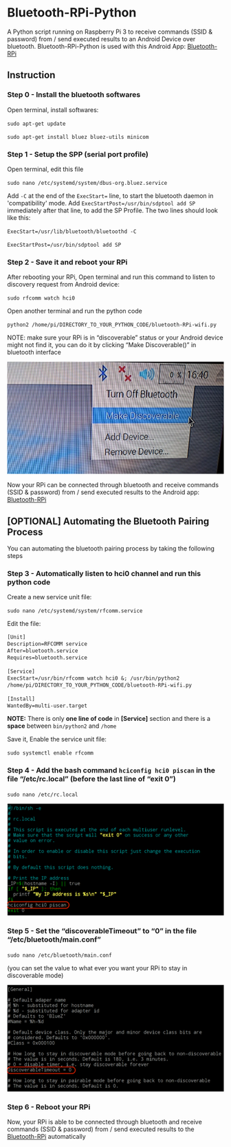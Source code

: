 # Bluetooth-RPi-Python
A Python script running on Raspberry Pi 3 to receive commands (SSID & password) from / send executed results to an Android Device over bluetooth. Bluetooth-RPi-Python is used with this Android App: [Bluetooth-RPi](https://github.com/Yurockkk/Bluetooth-RPi) 

## Instruction

### Step 0 - Install the bluetooth softwares
Open terminal, install softwares:

`sudo apt-get update`

`sudo apt-get install bluez bluez-utils minicom`

### Step 1 - Setup the SPP (serial port profile) 
Open terminal, edit this file

`sudo nano /etc/systemd/system/dbus-org.bluez.service`

Add `-C` at the end of the `ExecStart=` line, to start the bluetooth daemon in 'compatibility' mode. Add `ExecStartPost=/usr/bin/sdptool add SP` immediately after that line, to add the SP Profile. The two lines should look like this:

`ExecStart=/usr/lib/bluetooth/bluetoothd -C`

`ExecStartPost=/usr/bin/sdptool add SP`

### Step 2 - Save it and reboot your RPi

After rebooting your RPi, Open terminal and run this command to listen to discovery request from Android device:

`sudo rfcomm watch hci0`

Open another terminal and run the python code

`python2 /home/pi/DIRECTORY_TO_YOUR_PYTHON_CODE/bluetooth-RPi-wifi.py`

NOTE: make sure your RPi is in “discoverable” status or your Android device might not find it, you can do it by clicking “Make Discoverable()” in bluetooth interface

![](images/discoverable.png)

Now your RPi can be connected through bluetooth and receive commands (SSID & password) from / send executed results to the Android app: [Bluetooth-RPi](https://github.com/Yurockkk/Bluetooth-RPi)

## [OPTIONAL] Automating the Bluetooth Pairing Process

You can automating the bluetooth pairing process by taking the following steps

### Step 3 - Automatically listen to hci0 channel and run this python code
Create a new service unit file:

`sudo nano /etc/systemd/system/rfcomm.service`

Edit the file:
```
[Unit]
Description=RFCOMM service
After=bluetooth.service
Requires=bluetooth.service

[Service]	
ExecStart=/usr/bin/rfcomm watch hci0 &; /usr/bin/python2 /home/pi/DIRECTORY_TO_YOUR_PYTHON_CODE/bluetooth-RPi-wifi.py	

[Install]
WantedBy=multi-user.target

```

**NOTE:** There is only **one line of code** in **[Service]** section and there is a **space** between `bin/python2` and `/home`

Save it, Enable the service unit file:

`sudo systemctl enable rfcomm`

### Step 4 - Add the bash command `hciconfig hci0 piscan` in the file “/etc/rc.local” (before the last line of “exit 0”)

`sudo nano /etc/rc.local`

![](images/rc.png)

### Step 5 - Set the “discoverableTimeout” to “0” in the file “/etc/bluetooth/main.conf”
`sudo nano /etc/bluetooth/main.conf` 

(you can set the value to what ever you want your RPi to stay in discoverable mode)

![](images/main.png)

### Step 6 - Reboot your RPi
Now, your RPi is able to be connected through bluetooth and receive commands (SSID & password) from / send executed results to the [Bluetooth-RPi](https://github.com/Yurockkk/Bluetooth-RPi) automatically

